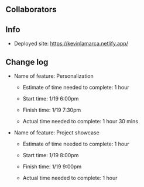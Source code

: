 ## Collaborators

## Info
- Deployed site: https://kevinlamarca.netlify.app/

## Change log

- Name of feature: Personalization

  - Estimate of time needed to complete: 1 hour

  - Start time: 1/19 6:00pm 

  - Finish time: 1/19 7:30pm

  - Actual time needed to complete: 1 hour 30 mins

- Name of feature: Project showcase

  - Estimate of time needed to complete: 1 hour

  - Start time: 1/19 8:00pm 

  - Finish time: 1/19 9:00pm

  - Actual time needed to complete: 1 hour
